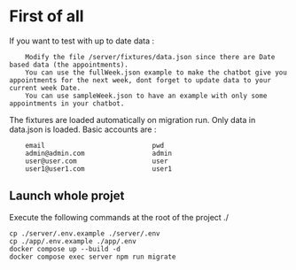 # First of all

If you want to test with up to date data :
```
    Modify the file /server/fixtures/data.json since there are Date based data (the appointments).
    You can use the fullWeek.json example to make the chatbot give you appointments for the next week, dont forget to update data to your current week Date.
    You can use sampleWeek.json to have an example with only some appointments in your chatbot.
```


The fixtures are loaded automatically on migration run.
Only data in data.json is loaded.
Basic accounts are :
```
    email                           pwd
    admin@admin.com                 admin
    user@user.com                   user
    user1@user1.com                 user1
```

## Launch whole projet

Execute the following commands at the root of the project ./

    cp ./server/.env.example ./server/.env
    cp ./app/.env.example ./app/.env
    docker compose up --build -d
    docker compose exec server npm run migrate